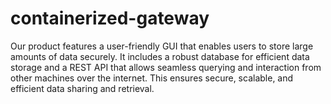 # containerized-gateway
Our product features a user-friendly GUI that enables users to store large amounts of data securely. It includes a robust database for efficient data storage and a REST API that allows seamless querying and interaction from other machines over the internet. This ensures secure, scalable, and efficient data sharing and retrieval.
